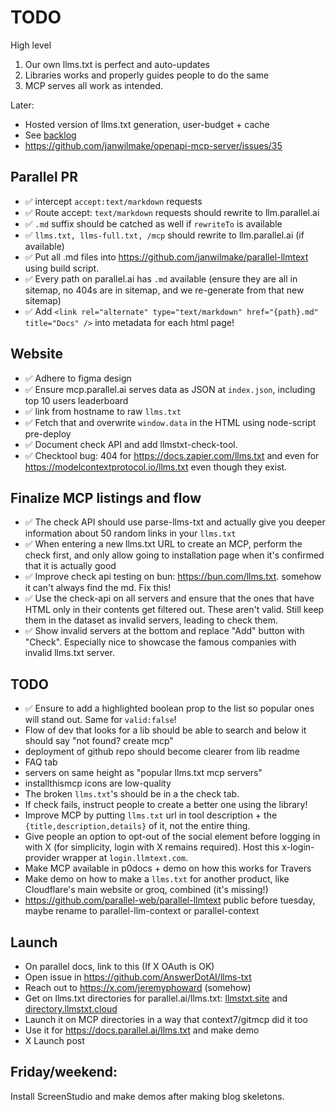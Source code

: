 # TODO

High level

1. Our own llms.txt is perfect and auto-updates
2. Libraries works and properly guides people to do the same
3. MCP serves all work as intended.

Later:

- Hosted version of llms.txt generation, user-budget + cache
- See [backlog](BACKLOG.md)
- https://github.com/janwilmake/openapi-mcp-server/issues/35

## Parallel PR

- ✅ intercept `accept:text/markdown` requests
- ✅ Route accept: `text/markdown` requests should rewrite to llm.parallel.ai
- ✅ `.md` suffix should be catched as well if `rewriteTo` is available
- ✅ `llms.txt, llms-full.txt, /mcp` should rewrite to llm.parallel.ai (if available)
- ✅ Put all .md files into https://github.com/janwilmake/parallel-llmtext using build script.
- ✅ Every path on parallel.ai has `.md` available (ensure they are all in sitemap, no 404s are in sitemap, and we re-generate from that new sitemap)
- ✅ Add `<link rel="alternate" type="text/markdown" href="{path}.md" title="Docs" />` into metadata for each html page!

## Website

- ✅ Adhere to figma design
- ✅ Ensure mcp.parallel.ai serves data as JSON at `index.json`, including top 10 users leaderboard
- ✅ link from hostname to raw `llms.txt`
- ✅ Fetch that and overwrite `window.data` in the HTML using node-script pre-deploy
- ✅ Document check API and add llmstxt-check-tool.
- ✅ Checktool bug: 404 for https://docs.zapier.com/llms.txt and even for https://modelcontextprotocol.io/llms.txt even though they exist.

## Finalize MCP listings and flow

- ✅ The check API should use parse-llms-txt and actually give you deeper information about 50 random links in your `llms.txt`
- ✅ When entering a new llms.txt URL to create an MCP, perform the check first, and only allow going to installation page when it's confirmed that it is actually good
- ✅ Improve check api testing on bun: https://bun.com/llms.txt. somehow it can't always find the md. Fix this!
- ✅ Use the check-api on all servers and ensure that the ones that have HTML only in their contents get filtered out. These aren't valid. Still keep them in the dataset as invalid servers, leading to check them.
- ✅ Show invalid servers at the bottom and replace "Add" button with "Check". Especially nice to showcase the famous companies with invalid llms.txt server.

## TODO

- ✅ Ensure to add a highlighted boolean prop to the list so popular ones will stand out. Same for `valid:false`!
- Flow of dev that looks for a lib should be able to search and below it should say "not found? create mcp"
- deployment of github repo should become clearer from lib readme
- FAQ tab
- servers on same height as "popular llms.txt mcp servers"
- installthismcp icons are low-quality
- The broken `llms.txt`'s should be in a the check tab.
- If check fails, instruct people to create a better one using the library!
- Improve MCP by putting `llms.txt` url in tool description + the `{title,description,details}` of it, not the entire thing.
- Give people an option to opt-out of the social element before logging in with X (for simplicity, login with X remains required). Host this x-login-provider wrapper at `login.llmtext.com`.
- Make MCP available in p0docs + demo on how this works for Travers
- Make demo on how to make a `llms.txt` for another product, like Cloudflare's main website or groq, combined (it's missing!)
- https://github.com/parallel-web/parallel-llmtext public before tuesday, maybe rename to parallel-llm-context or parallel-context

## Launch

- On parallel docs, link to this (If X OAuth is OK)
- Open issue in https://github.com/AnswerDotAI/llms-txt
- Reach out to https://x.com/jeremyphoward (somehow)
- Get on llms.txt directories for parallel.ai/llms.txt: [llmstxt.site](https://llmstxt.site/) and [directory.llmstxt.cloud](https://directory.llmstxt.cloud/)
- Launch it on MCP directories in a way that context7/gitmcp did it too
- Use it for https://docs.parallel.ai/llms.txt and make demo
- X Launch post

## Friday/weekend:

Install ScreenStudio and make demos after making blog skeletons.
